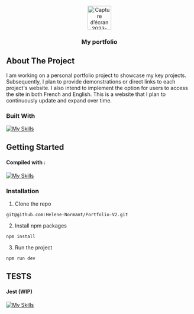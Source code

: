 <br />
<div align="center">
 

<img width="64" alt="Capture d’écran 2023-09-02 à 14 46 12" src="https://github.com/Helene-Normant/Portfolio-V2/assets/98808947/1dc9be01-0945-4961-a7ac-c699b463b0fc">



<h3 align="center">My portfolio</h3>

</div>


## About The Project
 I am working on a personal portfolio project to showcase my key projects. Subsequently, I plan to provide demonstrations or direct links to each project's website.
 I also intend to implement the option for users to access the site in both French and English. This is a website that I plan to continuously update and expand over time.

### Built With

[![My Skills](https://skillicons.dev/icons?i=react,html,css,tailwind)](https://skillicons.dev)


## Getting Started
#### Compiled with :
[![My Skills](https://skillicons.dev/icons?i=vite)](https://skillicons.dev)

### Installation

1. Clone the repo
 
 `git@github.com:Helene-Normant/Portfolio-V2.git`
 
2. Install npm packages

`npm install`
  
3. Run the project
  
`npm run dev`


<!-- USAGE EXAMPLES -->
## TESTS
#### Jest (WIP)

[![My Skills](https://skillicons.dev/icons?i=jest)](https://skillicons.dev)


